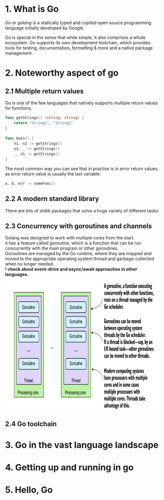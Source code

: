 # 1. What is Go
*Go* or *golang* is a statically typed and copiled open source programming language initially developed by Google. <br>

Go is special in the sense that while simple, it also comprises a whole ecosystem. Go supports its own development toolchain, which provides tools for testing, documentation, formatting & more and a native package management. 

# 2. Noteworthy aspect of go
## 2.1 Multiple return values
Go is one of the few languages that natively supports multiple return values for functions.
```go
func getStrings() (string, string) {
    return "String1", "String2"
}

func main() {
    n1, n2 := getStrings()
    n1, _ := getStrings()
    _, n1 := getStrings()
}
```
The most common way you can see that in practise is in error return values, as error return value is usually the last variable:
```go
a, b, err := someFunc()
```
## 2.2 A modern standard library
There are lots of stdlib packages that solve a huge variety of different tasks.

## 2.3 Concurrency with goroutines and channels
Golang was designed to work with multiple cores from the start. <br>
it has a feature called *goroutine*, which is a function that can be run concurrently with the main program or other goroutines. <br/>
Goroutines are managed by the Go runtime, where they are mapped and moved to the appropriate operating system thread and garbage-collected when no longer needed. <br/>
**! check about event-drive and async/await approaches in other languages.** <br/>
![goroutines-threads distribution schema](../img/1.png)


## 2.4 Go toolchain

# 3. Go in the vast language landscape

# 4. Getting up and running in go

# 5. Hello, Go
